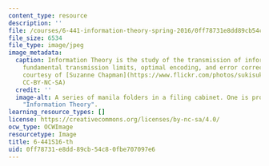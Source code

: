 ```yaml
---
content_type: resource
description: ''
file: /courses/6-441-information-theory-spring-2016/0ff78731e8dd89cb54c80fbe707097e6_6-441S16-th.jpeg
file_size: 6534
file_type: image/jpeg
image_metadata:
  caption: Information Theory is the study of the transmission of information, including
    fundamental transmission limits, optimal encoding, and error correction. (Photo
    courtesy of [Suzanne Chapman](https://www.flickr.com/photos/sukisuki/4413554249/in/photolist-7J1BUV-9ufmWh-yWXbQv-ci5BKj-5nLeug-rgDix8-7uWZHY-m3Ezjx-5wjnG-5ommP7-r4eGMN-5omDFJ-4vMh8G-6YWBCX-c45vFY-8Rrs45-9Rh6wa-gM6FD3-9mbjAt-fqwpvT-5p79vE-5KSgvn-ntNE-DTSfP-9rJki1-GWxUQ-6YjSEt-eWrPhr-dVh4Xe-5oh4kB-8tz5dB-5omCTm-5omDmh-6hY63V-fxMvx8-48M3SQ-78Jt1m-bUYTaW-5omCMq-5WBttk-fokq5D-dXMdAd-abQ696-dXd7Ze-5ohsLF-dVawW8-5omT3J-581P2X-5omkTo-fPyR9Q),
    CC-BY-NC-SA)
  credit: ''
  image-alt: A series of manila folders in a filing cabinet. One is prominently labeled
    "Information Theory".
learning_resource_types: []
license: https://creativecommons.org/licenses/by-nc-sa/4.0/
ocw_type: OCWImage
resourcetype: Image
title: 6-441S16-th
uid: 0ff78731-e8dd-89cb-54c8-0fbe707097e6
---
```

